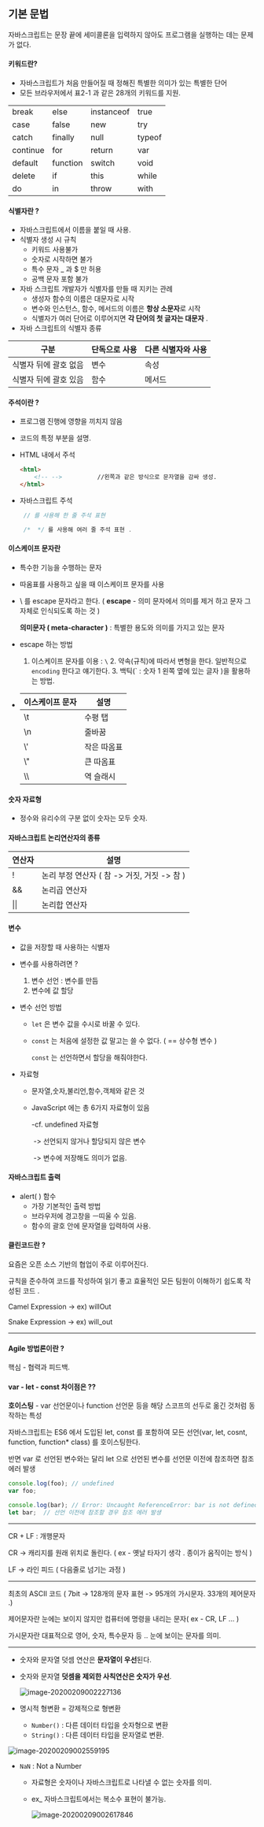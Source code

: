 ## 기본 문법 



자바스크립트는 문장 끝에 세미콜론을 입력하지 않아도 프로그램을 실행하는 데는 문제가 없다. 



#### 키워드란? 

- 자바스크립트가 처음 만들어질 때 정해진 특별한 의미가 있는 특별한 단어 
- 모든 브라우저에서 표2-1 과 같은 28개의 키워드를 지원. 

|          |          |            |        |
| -------- | -------- | ---------- | ------ |
| break    | else     | instanceof | true   |
| case     | false    | new        | try    |
| catch    | finally  | null       | typeof |
| continue | for      | return     | var    |
| default  | function | switch     | void   |
| delete   | if       | this       | while  |
| do       | in       | throw      | with   |



#### 식별자란 ? 

- 자바스크립트에서 이름을 붙일 때 사용. 
- 식별자 생성 시 규칙
  - 키워드 사용불가	
  - 숫자로 시작하면 불가
  - 특수 문자 _ 과 $ 만 허용 
  - 공백 문자 포함 불가 
- 자바 스크립트 개발자가 식별자를 만들 때 지키는 관례 
  - 생성자 함수의 이름은 대문자로 시작 
  - 변수와 인스턴스, 함수, 메서드의 이름은 **항상 소문자**로 시작
  - 식별자가 여러 단어로 이루어지면 **각 단어의 첫 글자는 대문자** . 
- 자바 스크립트의 식별자 종류 

| 구분                  | 단독으로 사용 | 다른 식별자와 사용 |
| --------------------- | ------------- | ------------------ |
| 식별자 뒤에 괄호 없음 | 변수          | 속성               |
| 식별자 뒤에 괄호 있음 | 함수          | 메서드             |



#### 주석이란 ?

- 프로그램 진행에 영향을 끼치지 않음 

- 코드의 특정 부분을 설명. 

- HTML 내에서 주석 

  ```html
  <html>
      <!-- -->			//왼쪽과 같은 방식으로 문자열을 감싸 생성. 
  </html>
  ```

- 자바스크립트 주석 

  ```javascript
   // 를 사용해 한 줄 주석 표현 
  
   /*  */ 를 사용해 여러 줄 주석 표현 .
  ```



#### 이스케이프 문자란 

- 특수한 기능을 수행하는 문자 

- 따옴표를 사용하고 싶을 때 이스케이프 문자를 사용 

- \ 를 escape 문자라고 한다. ( **escape** - 의미 문자에서 의미를 제거 하고 문자 그 자체로 인식되도록 하는 것 )

  **의미문자 ( meta-character )** : 특별한 용도와 의미를 가지고 있는 문자

- escape 하는 방법 

   	1. 이스케이프 문자를 이용  :  `\`
      	2. 약속(규칙)에 따라서 변형을 한다. 일반적으로 `encoding` 한다고 얘기한다. 
              	3. 백틱(` : 숫자 1 왼쪽 옆에 있는 글자 )을 활용하는 방법. 

- | 이스케이프 문자 | 설명        |
  | --------------- | ----------- |
  | \t              | 수평 탭     |
  | \n              | 줄바꿈      |
  | \\'             | 작은 따옴표 |
  | \\"             | 큰 따옴표   |
  | \\\\            | 역 슬래시   |



#### 숫자 자료형 

- 정수와 유리수의 구분 없이 숫자는 모두 숫자. 



#### 자바스크립트 논리연산자의 종류

| 연산자 | 설명                                        |
| ------ | ------------------------------------------- |
| !      | 논리 부정 연산자 ( 참 -> 거짓, 거짓 -> 참 ) |
| &&     | 논리곱 연산자                               |
| \|\|   | 논리합 연산자                               |



#### 변수 

- 값을 저장할 때 사용하는 식별자 

- 변수를 사용하려면 ? 

  1. 변수 선언 : 변수를 만듬 
  2. 변수에 값 할당 

- 변수 선언 방법

  - `let` 은 변수 값을 수시로 바꿀 수 있다. 

  - `const` 는 처음에 설정한 값 말고는 쓸 수 없다. ( == 상수형 변수 ) 

    `const` 는 선언하면서 할당을 해줘야한다. 

- 자료형 

  - 문자열,숫자,불리언,함수,객체와 같은 것 

  - JavaScript 에는 총 6가지 자료형이 있음 

    -cf. undefined 자료형 

    ​	-> 선언되지 않거나 할당되지 않은 변수 

    ​	-> 변수에 저장해도 의미가 없음. 



#### 자바스크립트 출력 

- alert( )  함수
  - 가장 기본적인 출력 방법 
  - 브라우저에 경고창을 ㅡ띠울 수 있음. 
  - 함수의 괄호 안에 문자열을 입력하여 사용. 





#### 클린코드란 ? 

요즘은 오픈 소스 기반의 협업이 주로 이루어진다. 

규칙을 준수하여 코드를 작성하여 읽기 좋고 효율적인  모든 팀원이 이해하기 쉽도록 작성된 코드 . 

Camel Expression -> ex) willOut

Snake Expression -> ex) will_out

---



#### Agile 방법론이란 ? 

 핵심 - 협력과 피드백. 



#### var - let - const  차이점은 ??



**호이스팅** - var 선언문이나 function 선언문 등을 해당 스코프의 선두로 옮긴 것처럼 동작하는 특성 

자바스크립트는 ES6 에서 도입된 let, const 를 포함하여 모든 선언(var, let, cosnt, function, function* class) 를 호이스팅한다. 

반면 var 로 선언된 변수와는 달리 let 으로 선언된 변수를 선언문 이전에 참조하면 참조 에러 발생 

```javascript
console.log(foo); // undefined
var foo; 

console.log(bar); // Error: Uncaught ReferenceError: bar is not defined
let bar;  // 선언 이전에 참조할 경우 참조 에러 발생 
```





---

CR + LF : 개행문자 

CR -> 캐리지를 원래 위치로 돌린다.  ( ex - 옛날 타자기 생각 . 종이가 움직이는 방식 ) 

LF -> 라인 피드 ( 다음줄로 넘기는 과정 )

---

최초의 ASCII 코드 ( 7bit -> 128개의 문자 표현  -> 95개의 가시문자. 33개의 제어문자 .)

제어문자란 눈에는 보이지 않지만 컴퓨터에 명령을 내리는 문자( ex - CR, LF ... )

가시문자란 대표적으로 영어, 숫자, 특수문자 등 ..  눈에 보이는 문자를 의미. 





---

- 숫자와 문자열 덧셈 연산은 **문자열이 우선**된다. 

- 숫자와 문자열 **덧셈을 제외한 사칙연산은 숫자가 우선**. 

  

  ![image-20200209002227136](images/image-20200209002227136.png)



- 명시적 형변환 = 강제적으로 형변환 
  - `Number()` : 다른 데이터 타입을 숫자형으로 변환 
  - `String()` : 다른 데이터 타입을 문자열로 변환. 

![image-20200209002559195](images/image-20200209002559195.png)

- `NaN` : Not a Number 

  - 자료형은 숫자이나 자바스크립트로 나타낼 수 없는 숫자를 의미. 

  - ex_ 자바스크립트에서는 복소수 표현이 불가능. 

    ![image-20200209002617846](images/image-20200209002617846.png)